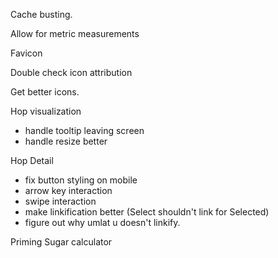Cache busting.

Allow for metric measurements

Favicon

Double check icon attribution

Get better icons.

Hop visualization
- handle tooltip leaving screen
- handle resize better

Hop Detail
- fix button styling on mobile
- arrow key interaction
- swipe interaction
- make linkification better (Select shouldn't link for Selected)
- figure out why umlat u doesn't linkify.

Priming Sugar calculator